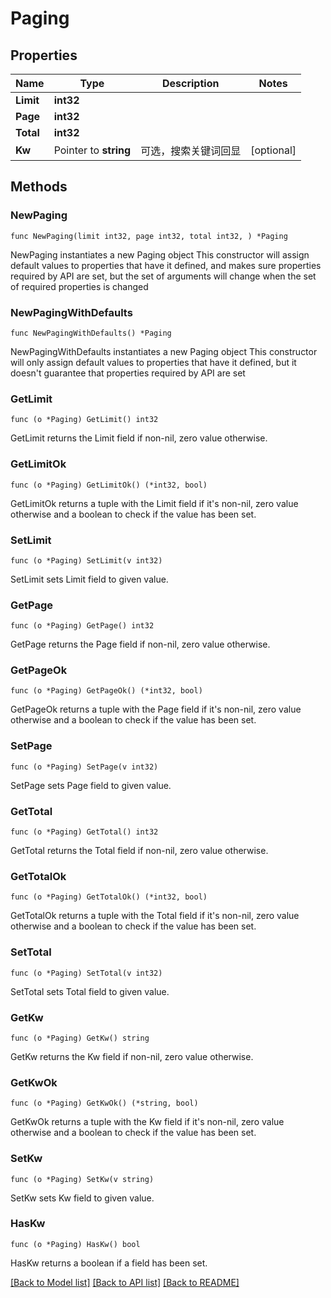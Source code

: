 # Paging

## Properties

Name | Type | Description | Notes
------------ | ------------- | ------------- | -------------
**Limit** | **int32** |  | 
**Page** | **int32** |  | 
**Total** | **int32** |  | 
**Kw** | Pointer to **string** | 可选，搜索关键词回显 | [optional] 

## Methods

### NewPaging

`func NewPaging(limit int32, page int32, total int32, ) *Paging`

NewPaging instantiates a new Paging object
This constructor will assign default values to properties that have it defined,
and makes sure properties required by API are set, but the set of arguments
will change when the set of required properties is changed

### NewPagingWithDefaults

`func NewPagingWithDefaults() *Paging`

NewPagingWithDefaults instantiates a new Paging object
This constructor will only assign default values to properties that have it defined,
but it doesn't guarantee that properties required by API are set

### GetLimit

`func (o *Paging) GetLimit() int32`

GetLimit returns the Limit field if non-nil, zero value otherwise.

### GetLimitOk

`func (o *Paging) GetLimitOk() (*int32, bool)`

GetLimitOk returns a tuple with the Limit field if it's non-nil, zero value otherwise
and a boolean to check if the value has been set.

### SetLimit

`func (o *Paging) SetLimit(v int32)`

SetLimit sets Limit field to given value.


### GetPage

`func (o *Paging) GetPage() int32`

GetPage returns the Page field if non-nil, zero value otherwise.

### GetPageOk

`func (o *Paging) GetPageOk() (*int32, bool)`

GetPageOk returns a tuple with the Page field if it's non-nil, zero value otherwise
and a boolean to check if the value has been set.

### SetPage

`func (o *Paging) SetPage(v int32)`

SetPage sets Page field to given value.


### GetTotal

`func (o *Paging) GetTotal() int32`

GetTotal returns the Total field if non-nil, zero value otherwise.

### GetTotalOk

`func (o *Paging) GetTotalOk() (*int32, bool)`

GetTotalOk returns a tuple with the Total field if it's non-nil, zero value otherwise
and a boolean to check if the value has been set.

### SetTotal

`func (o *Paging) SetTotal(v int32)`

SetTotal sets Total field to given value.


### GetKw

`func (o *Paging) GetKw() string`

GetKw returns the Kw field if non-nil, zero value otherwise.

### GetKwOk

`func (o *Paging) GetKwOk() (*string, bool)`

GetKwOk returns a tuple with the Kw field if it's non-nil, zero value otherwise
and a boolean to check if the value has been set.

### SetKw

`func (o *Paging) SetKw(v string)`

SetKw sets Kw field to given value.

### HasKw

`func (o *Paging) HasKw() bool`

HasKw returns a boolean if a field has been set.


[[Back to Model list]](../README.md#documentation-for-models) [[Back to API list]](../README.md#documentation-for-api-endpoints) [[Back to README]](../README.md)


